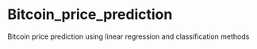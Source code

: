 # Bitcoin_price_prediction


Bitcoin price prediction using linear regression and classification methods
